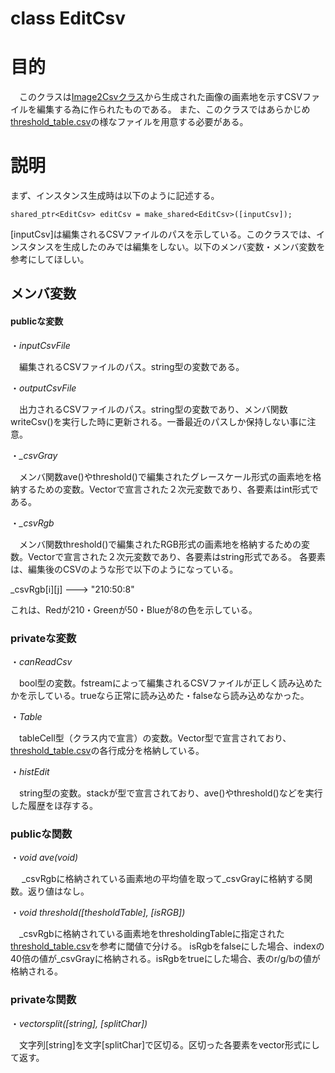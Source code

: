 # class EditCsv
# 目的
　このクラスは[Image2Csvクラス](https://github.com/mimuro-lab/EditImage/blob/master/EditImage/utils/Image2Csv.md)から生成された画像の画素地を示すCSVファイルを編集する為に作られたものである。
 また、このクラスではあらかじめ[threshold_table.csv](https://github.com/mimuro-lab/EditImage/blob/master/EditImage/threshold_table.csv)の様なファイルを用意する必要がある。
 
 # 説明
 まず、インスタンス生成時は以下のように記述する。
 
 `shared_ptr<EditCsv> editCsv = make_shared<EditCsv>([inputCsv]);`
 
 [inputCsv]は編集されるCSVファイルのパスを示している。このクラスでは、インスタンスを生成したのみでは編集をしない。以下のメンバ変数・メンバ変数を参考にしてほしい。
 
 ## メンバ変数
 #### publicな変数
 ・*inputCsvFile*
 
 &emsp;編集されるCSVファイルのパス。string型の変数である。
 
 ・*outputCsvFile*
 
 &emsp;出力されるCSVファイルのパス。string型の変数であり、メンバ関数writeCsv()を実行した時に更新される。一番最近のパスしか保持しない事に注意。
 
 ・*_csvGray*
 
 &emsp;メンバ関数ave()やthreshold()で編集されたグレースケール形式の画素地を格納するための変数。Vectorで宣言された２次元変数であり、各要素はint形式である。
 
・*_csvRgb*

 &emsp;メンバ関数threshold()で編集されたRGB形式の画素地を格納するための変数。Vectorで宣言された２次元変数であり、各要素はstring形式である。
 各要素は、編集後のCSVのような形で以下のようになっている。
 
 _csvRgb[i][j] ---> "210:50:8"
 
 これは、Redが210・Greenが50・Blueが8の色を示している。
 
 ### privateな変数
 
 ・*canReadCsv*
 
  &emsp;bool型の変数。fstreamによって編集されるCSVファイルが正しく読み込めたかを示している。trueなら正常に読み込めた・falseなら読み込めなかった。
 
 ・*Table*
 
  &emsp;tableCell型（クラス内で宣言）の変数。Vector型で宣言されており、[threshold_table.csv](https://github.com/mimuro-lab/EditImage/blob/master/EditImage/threshold_table.csv)の各行成分を格納している。
 
 
 ・*histEdit*
 
   &emsp;string型の変数。stackが型で宣言されており、ave()やthreshold()などを実行した履歴をほ存する。
 
 ### publicな関数
 ・*void ave(void)*
 
  &emsp; _csvRgbに格納されている画素地の平均値を取って_csvGrayに格納する関数。返り値はなし。
  
  ・*void threshold([thesholdTable], [isRGB])*
   
   &emsp;_csvRgbに格納されている画素地をthresholdingTableに指定された[threshold_table.csv](https://github.com/mimuro-lab/EditImage/blob/master/EditImage/threshold_table.csv)を参考に閾値で分ける。
   isRgbをfalseにした場合、indexの40倍の値が_csvGrayに格納される。isRgbをtrueにした場合、表のr/g/bの値が格納される。
   
 ### privateな関数
 
 ・*vector<string>split([string], [splitChar])*
 
 &emsp;文字列[string]を文字[splitChar]で区切る。区切った各要素をvector形式にして返す。
